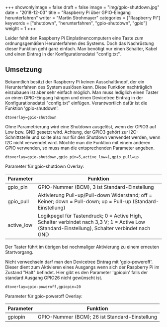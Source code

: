+++
showonlyimage = false
draft = false
image = "img/gpio-shutdown.jpg"
date = "2018-12-03"
title = "Raspberry Pi über GPIO-Eingang herunterfahren"
writer = "Martin Strohmayer"
categories = ["Raspberry Pi"]
keywords = ["shutdown", "herunterfahren", "gpio-shutdown", "gpio"]
weight = 1
+++

Leider fehlt den Raspberry Pi Einplatinencomputern eine Taste zum ordnungsgemäßen Herunterfahren des Systems. Doch das Nachrüstung dieser Funktion geht ganz einfach. Man benötigt nur einen Schalter, Kabel und einen Eintrag in der Konfigurationsdatei "config.txt".
<!--more-->

## Umsetzung

Bekanntlich besitzt der Raspberry Pi keinen Ausschaltknopf, der ein Herunterfahren des System auslösen kann. Diese Funktion nachträglich einzubauen ist aber sehr einfach möglich. Man muss lediglich einen Taster an einen GPIO-Eingang hängen und einen Devicetree Eintrag in der Konfigurationsdatei "config.txt" einfügen. Verantwortlich dafür ist die Funktion 'gpio-shutdown'.

``
dtoverlay=gpio-shutdown
``

Ohne Parametrierung wird eine Shutdown ausgelöst, wenn der GPIO3 auf Low bzw. GND gesetzt wird. Achtung, der GPIO3 gehört zur I2C-Schnittstelle und sollte also nur für den Shutdown verwendet werden, wenn I2C nicht verwendet wird. Möchte man die Funktion mit einem anderen GPIO verwenden, so muss man die entsprechenden Parameter angeben.

``
dtoverlay=gpio-shutdown,gpio_pin=5,active_low=1,gpio_pull=up
``

Parameter für gpio-shutdown Overlay:

| Parameter     | Funktion |
| ------------- |----------|
| gpio_pin      | GPIO-Nummer (BCM), 3 ist Standard-Einstellung     |
| gpio_pull     | Aktivierung Pull-up/Pull-down Widerstand; off = Keiner; down = Pull-down; up = Pull-up (Standard-Einstellung)   |
| active_low    | Logikpegel für Tastendruck; 0 = Active High, Schalter verbindet nach 3,3 V; 1 = Active Low (Standard-Einstellung), Schalter verbindet nach GND     |

Der Taster führt im übrigen bei nochmaliger Aktivierung zu einem erneuten Startvorgang.

Nicht verwechseln darf man den Devicetree Eintrag mit 'gpio-poweroff'. Dieser dient zum Aktivieren eines Ausgangs wenn sich der Raspberry Pi im Zustand "Halt" befindet. Hier gibt es den Parameter 'gpiopin' falls der standard Ausgang GPIO26 nicht gewünscht ist.

``
dtoverlay=gpio-poweroff,gpiopin=20
``

Parameter für gpio-poweroff Overlay:

| Parameter     | Funktion |
| ------------- |----------|
| gpiopin       | GPIO-Nummer (BCM); 26 ist Standard-Einstellung     |
